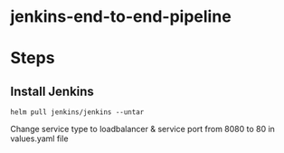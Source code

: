 # jenkins-end-to-end-pipeline

# Steps
## Install Jenkins
```
helm pull jenkins/jenkins --untar
```
Change service type to loadbalancer & service port from 8080 to 80 in values.yaml file
